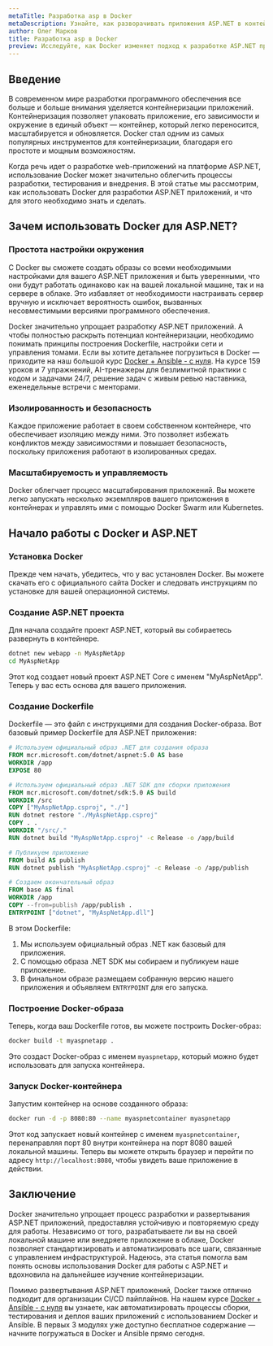 ```yaml
---
metaTitle: Разработка asp в Docker
metaDescription: Узнайте, как разворачивать приложения ASP.NET в контейнерах с помощью Docker - изучите основные команды и возможности
author: Олег Марков
title: Разработка asp в Docker
preview: Исследуйте, как Docker изменяет подход к разработке ASP.NET приложений, разворачивая их в изолированных контейнерах с примерами и пояснениями
---
```


## Введение

В современном мире разработки программного обеспечения все больше и больше внимания уделяется контейнеризации приложений. Контейнеризация позволяет упаковать приложение, его зависимости и окружение в единый объект — контейнер, который легко переносится, масштабируется и обновляется. Docker стал одним из самых популярных инструментов для контейнеризации, благодаря его простоте и мощным возможностям.

Когда речь идет о разработке web-приложений на платформе ASP.NET, использование Docker может значительно облегчить процессы разработки, тестирования и внедрения. В этой статье мы рассмотрим, как использовать Docker для разработки ASP.NET приложений, и что для этого необходимо знать и сделать.

## Зачем использовать Docker для ASP.NET?

### Простота настройки окружения

С Docker вы сможете создать образы со всеми необходимыми настройками для вашего ASP.NET приложения и быть уверенными, что они будут работать одинаково как на вашей локальной машине, так и на сервере в облаке. Это избавляет от необходимости настраивать сервер вручную и исключает вероятность ошибок, вызванных несовместимыми версиями программного обеспечения.

Docker значительно упрощает разработку ASP.NET приложений. А чтобы полностью раскрыть потенциал контейнеризации, необходимо понимать принципы построения Dockerfile, настройки сети и управления томами. Если вы хотите детальнее погрузиться в Docker — приходите на наш большой курс [Docker + Ansible - с нуля](https://purpleschool.ru/course/docker). На курсе 159 уроков и 7 упражнений, AI-тренажеры для безлимитной практики с кодом и задачами 24/7, решение задач с живым ревью наставника, еженедельные встречи с менторами.

### Изолированность и безопасность

Каждое приложение работает в своем собственном контейнере, что обеспечивает изоляцию между ними. Это позволяет избежать конфликтов между зависимостями и повышает безопасность, поскольку приложения работают в изолированных средах.

### Масштабируемость и управляемость

Docker облегчает процесс масштабирования приложений. Вы можете легко запускать несколько экземпляров вашего приложения в контейнерах и управлять ими с помощью Docker Swarm или Kubernetes.

## Начало работы с Docker и ASP.NET

### Установка Docker

Прежде чем начать, убедитесь, что у вас установлен Docker. Вы можете скачать его с официального сайта Docker и следовать инструкциям по установке для вашей операционной системы.

### Создание ASP.NET проекта

Для начала создайте проект ASP.NET, который вы собираетесь развернуть в контейнере.

```bash
dotnet new webapp -n MyAspNetApp
cd MyAspNetApp
```

Этот код создает новый проект ASP.NET Core с именем "MyAspNetApp". Теперь у вас есть основа для вашего приложения.

### Создание Dockerfile

Dockerfile — это файл с инструкциями для создания Docker-образа. Вот базовый пример Dockerfile для ASP.NET приложения:

```dockerfile
# Используем официальный образ .NET для создания образа
FROM mcr.microsoft.com/dotnet/aspnet:5.0 AS base
WORKDIR /app
EXPOSE 80

# Используем официальный образ .NET SDK для сборки приложения
FROM mcr.microsoft.com/dotnet/sdk:5.0 AS build
WORKDIR /src
COPY ["MyAspNetApp.csproj", "./"]
RUN dotnet restore "./MyAspNetApp.csproj"
COPY . .
WORKDIR "/src/."
RUN dotnet build "MyAspNetApp.csproj" -c Release -o /app/build

# Публикуем приложение
FROM build AS publish
RUN dotnet publish "MyAspNetApp.csproj" -c Release -o /app/publish

# Создаем окончательный образ
FROM base AS final
WORKDIR /app
COPY --from=publish /app/publish .
ENTRYPOINT ["dotnet", "MyAspNetApp.dll"]
```

В этом Dockerfile:

1. Мы используем официальный образ .NET как базовый для приложения.
2. С помощью образа .NET SDK мы собираем и публикуем наше приложение.
3. В финальном образе размещаем собранную версию нашего приложения и объявляем `ENTRYPOINT` для его запуска.

### Построение Docker-образа

Теперь, когда ваш Dockerfile готов, вы можете построить Docker-образ:

```bash
docker build -t myaspnetapp .
```

Это создаст Docker-образ с именем `myaspnetapp`, который можно будет использовать для запуска контейнера.

### Запуск Docker-контейнера

Запустим контейнер на основе созданного образа:

```bash
docker run -d -p 8080:80 --name myaspnetcontainer myaspnetapp
```

Этот код запускает новый контейнер с именем `myaspnetcontainer`, перенаправляя порт 80 внутри контейнера на порт 8080 вашей локальной машины. Теперь вы можете открыть браузер и перейти по адресу `http://localhost:8080`, чтобы увидеть ваше приложение в действии.

## Заключение

Docker значительно упрощает процесс разработки и развертывания ASP.NET приложений, предоставляя устойчивую и повторяемую среду для работы. Независимо от того, разрабатываете ли вы на своей локальной машине или внедряете приложение в облаке, Docker позволяет стандартизировать и автоматизировать все шаги, связанные с управлением инфраструктурой. Надеюсь, эта статья помогла вам понять основы использования Docker для работы с ASP.NET и вдохновила на дальнейшее изучение контейнеризации.

Помимо развертывания ASP.NET приложений, Docker также отлично подходит для организации CI/CD пайплайнов. На нашем курсе [Docker + Ansible - с нуля](https://purpleschool.ru/course/docker) вы узнаете, как автоматизировать процессы сборки, тестирования и деплоя ваших приложений с использованием Docker и Ansible. В первых 3 модулях уже доступно бесплатное содержание — начните погружаться в Docker и Ansible прямо сегодня.
